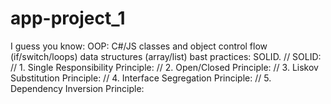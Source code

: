 # app-project_1
I guess you know:
OOP: C#/JS classes and object
control flow (if/switch/loops)
data structures (array/list)
bast practices: SOLID.
// SOLID:
// 1. Single Responsibility Principle:
// 2. Open/Closed Principle:
// 3. Liskov Substitution Principle:
// 4. Interface Segregation Principle:
// 5. Dependency Inversion Principle:

